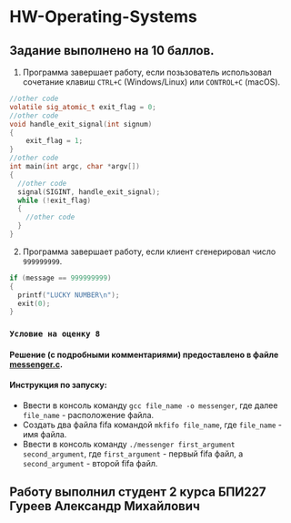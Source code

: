 # HW-Operating-Systems
## Задание выполнено на 10 баллов.
1. Программа завершает работу, если позьзователь использовал сочетание клавиш `CTRL+C` (Windows/Linux) или `CONTROL+C` (macOS).
```c
//other code
volatile sig_atomic_t exit_flag = 0;
//other code
void handle_exit_signal(int signum)
{
    exit_flag = 1;
}
//other code
int main(int argc, char *argv[])
{
  //other code
  signal(SIGINT, handle_exit_signal);
  while (!exit_flag)
  {
    //other code
  }
}
```
2. Программа завершает работу, если клиент сгенерировал число `999999999`.
```c
if (message == 999999999)
{
  printf("LUCKY NUMBER\n");
  exit(0);
}
```
### `Условие на оценку 8`
#### Решение (с подробными комментариями) предоставлено в файле [messenger.c](https://github.com/AMGureev/HW6-Operating-System/blob/main/messenger.c). </br>
#### Инструкция по запуску:
+ Ввести в консоль команду `gcc file_name -o messenger`, где далее `file_name` - расположение файла.
+ Создать два файла fifa командой `mkfifo file_name`, где `file_name` - имя файла.
+ Ввести в консоль команду `./messenger first_argument second_argument`, где `first_argument` - первый fifa файл, а `second_argument` - второй fifa файл.   
## Работу выполнил студент 2 курса БПИ227 Гуреев Александр Михайлович
